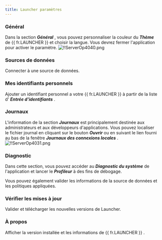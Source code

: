 ```yaml
---
title: Launcher paramètres
---
```

### Général 
Dans la section ***Général*** , vous pouvez personnaliser la couleur du ***Thème*** de {{ fr.LAUNCHER }} et choisir la langue. Vous devrez fermer l'application pour activer le paramètre. 
![!!ServerOp4040.png](/img/fr/server/ServerOp4040.png)  

### Sources de données 
Connecter à une source de données. 

### Mes identifiants personnels 
Ajouter un identifiant personnel a votre {{ fr.LAUNCHER }} à partir de la liste d' ***Entrée d'identifiants*** . 

### Journaux 
L'information de la section ***Journaux*** est principalement destinée aux administrateurs et aux développeurs d'applications. Vous pouvez localiser le fichier journal en cliquant sur le bouton ***Ouvrir*** ou en suivant le lien fourni au bas de la fenêtre ***Journaux des connexions locales*** . 
![!!ServerOp4031.png](/img/fr/server/ServerOp4031.png) 

### Diagnostic 
Dans cette section, vous pouvez accéder au ***Diagnostic du système*** de l'application et lancer le ***Profileur*** à des fins de débogage.  

Vous pouvez également valider les informations de la source de données et les politiques appliquées. 

### Vérifier les mises à jour 
Valider et télécharger les nouvelles versions de Launcher. 

### À propos 
Afficher la version installée et les informations de {{ fr.LAUNCHER }} . 

